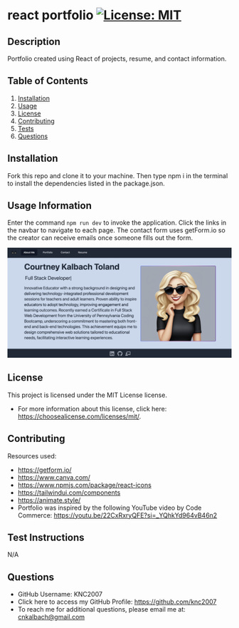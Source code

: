 # react portfolio [![License: MIT](https://img.shields.io/badge/License-MIT-yellow.svg)](https://opensource.org/licenses/MIT)

## Description
Portfolio created using React of projects, resume, and contact information. 

## Table of Contents
1. [Installation](#installation)
2. [Usage](#usage-information)
3. [License](#license)
4. [Contributing](#contributing)
5. [Tests](#test-instructions)
6. [Questions](#questions)

## Installation
Fork this repo and clone it to your machine. Then type npm i in the terminal to install the dependencies listed in the package.json. 

## Usage Information
Enter the command `npm run dev` to invoke the application. Click the links in the navbar to navigate to each page. The contact form uses getForm.io so the creator can receive emails once someone fills out the form.
    
![Portfolio About Me Homepage.](./src/assets/React%20Portfolio%20About%20Me%20CK%20Screenshot.png)

## License
This project is licensed under the MIT License license.
* For more information about this license, click here: https://choosealicense.com/licenses/mit/.

## Contributing 
Resources used:
* https://getform.io/
* https://www.canva.com/
* https://www.npmjs.com/package/react-icons
* https://tailwindui.com/components
* https://animate.style/
* Portfolio was inspired by the following YouTube video by Code Commerce: https://youtu.be/22CxRxryQFE?si=_YQhkYd964vB46n2

## Test Instructions
N/A

## Questions
* GitHub Username: KNC2007
* Click here to access my GitHub Profile: https://github.com/knc2007
* To reach me for additional questions, please email me at: [cnkalbach@gmail.com](mailto:cnkalbach@gmail.com)